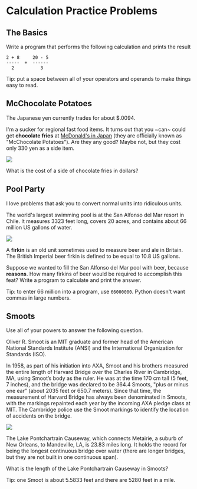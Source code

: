 # Calculation Practice Problems

## The Basics

Write a program that performs the following calculation and prints the result

```
2 + 8     20 - 5 
-----  +  ------
  2          3
```

Tip: put a space between all of your operators and operands to make things easy to read.

## McChocolate Potatoes

The Japanese yen currently trades for about $.0094.

I'm a sucker for regional fast food items. It turns out that you ~can~ could get **chocolate fries** at [McDonald's in Japan](https://www.eater.com/2016/1/19/10790586/mcdonalds-chocolate-fries-japan) (they are officially known
as "McChocolate Potatoes"). Are they any good? Maybe not, but they cost only 330 yen as a side item.

![](https://cdn.vox-cdn.com/thumbor/WMJG04bu5nCmDiQ5mh0_chXelTY=/247x0:787x405/1820x1213/filters:focal(247x0:787x405):format(webp)/cdn.vox-cdn.com/uploads/chorus_image/image/48592139/McDonald_s_Chocolate_Fries.0.0.jpg)

What is the cost of a side of chocolate fries in dollars?

## Pool Party

I love problems that ask you to convert normal units into ridiculous units.

The world's largest swimming pool is at the San Alfonso del Mar resort in Chile. It measures 3323 feet long, covers 20 acres, and contains about 66 million US gallons of water.

![](https://twistedsifter.files.wordpress.com/2012/05/san-alfonso-del-mar-aerial-satellite-from-above-algarrobo-chile-5.jpg?w=800)

A **firkin** is an old unit sometimes used to measure beer and ale in Britain. The British Imperial beer firkin is defined to be equal to 10.8 US gallons.

Suppose we wanted to fill the San Alfonso del Mar pool with beer, because **reasons**. How many firkins of beer would be required to accomplish this feat? Write a program to calculate and print the answer.

Tip: to enter 66 million into a program, use `66000000`. Python doesn't want commas in large numbers.

## Smoots

Use all of your powers to answer the following question.

Oliver R. Smoot is an MIT graduate and former head of the American National Standards Institute (ANSI) and the International Organization for Standards (ISO).

In 1958, as part of his initiation into ΛXA, Smoot and his brothers measured the entire length of Harvard Bridge over the Charles River in Cambridge, MA, using Smoot’s body as the ruler. He was at the time 170 cm tall (5 feet, 7 inches), and the bridge was declared to be 364.4 Smoots, "plus or minus one ear" (about 2035 feet or 650.7 meters). Since that time, the measurement of Harvard Bridge has always been denominated in Smoots, with the markings repainted each year by the incoming ΛXA pledge class at MIT. The Cambridge police use the Smoot markings to identify the location of accidents on the bridge.

![](https://alum.mit.edu/sites/default/files/styles/article_desktop/public/images/SMOOT.jpg?itok=jMC7rC_T)

The Lake Pontchartrain Causeway, which connects Metairie, a suburb of New Orleans, to Mandeville, LA, is 23.83 miles long. It holds the record for being the longest continuous bridge over water (there are longer bridges, but they are not built in one continuous span).

What is the length of the Lake Pontchartrain Causeway in Smoots?

Tip: one Smoot is about 5.5833 feet and there are 5280 feet in a mile.

